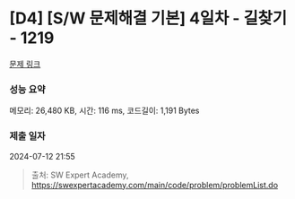 # [D4] [S/W 문제해결 기본] 4일차 - 길찾기 - 1219 

[문제 링크](https://swexpertacademy.com/main/code/problem/problemDetail.do?contestProbId=AV14geLqABQCFAYD) 

### 성능 요약

메모리: 26,480 KB, 시간: 116 ms, 코드길이: 1,191 Bytes

### 제출 일자

2024-07-12 21:55



> 출처: SW Expert Academy, https://swexpertacademy.com/main/code/problem/problemList.do